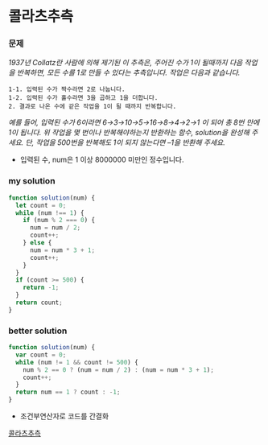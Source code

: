 # 콜라츠추측

### 문제

_1937년 Collatz란 사람에 의해 제기된 이 추측은, 주어진 수가 1이 될때까지 다음 작업을 반복하면, 모든 수를 1로 만들 수 있다는 추측입니다. 작업은 다음과 같습니다._

```
1-1. 입력된 수가 짝수라면 2로 나눕니다.
1-2. 입력된 수가 홀수라면 3을 곱하고 1을 더합니다.
2. 결과로 나온 수에 같은 작업을 1이 될 때까지 반복합니다.
```

_예를 들어, 입력된 수가 6이라면 6→3→10→5→16→8→4→2→1 이 되어 총 8번 만에 1이 됩니다. 위 작업을 몇 번이나 반복해야하는지 반환하는 함수, solution을 완성해 주세요. 단, 작업을 500번을 반복해도 1이 되지 않는다면 –1을 반환해 주세요._

- 입력된 수, num은 1 이상 8000000 미만인 정수입니다.

### my solution

```javascript
function solution(num) {
  let count = 0;
  while (num !== 1) {
    if (num % 2 === 0) {
      num = num / 2;
      count++;
    } else {
      num = num * 3 + 1;
      count++;
    }
  }
  if (count >= 500) {
    return -1;
  }
  return count;
}
```

### better solution

```javascript
function solution(num) {
  var count = 0;
  while (num != 1 && count != 500) {
    num % 2 == 0 ? (num = num / 2) : (num = num * 3 + 1);
    count++;
  }
  return num == 1 ? count : -1;
}
```

- 조건부연산자로 코드를 간결화

[콜라츠추측](https://programmers.co.kr/learn/courses/30/lessons/12943)
